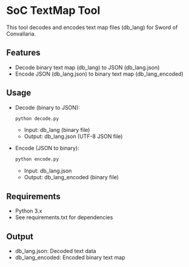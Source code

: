 # SoC TextMap Tool

This tool decodes and encodes text map files (db_lang) for Sword of Convallaria.

## Features
- Decode binary text map (db_lang) to JSON (db_lang.json)
- Encode JSON (db_lang.json) to binary text map (db_lang_encoded)

## Usage

- Decode (binary to JSON):
  ```bash
  python decode.py
  ```
  - Input: db_lang (binary file)
  - Output: db_lang.json (UTF-8 JSON file)

- Encode (JSON to binary):
  ```bash
  python encode.py
  ```
  - Input: db_lang.json
  - Output: db_lang_encoded (binary file)

## Requirements
- Python 3.x
- See requirements.txt for dependencies

## Output
- db_lang.json: Decoded text data
- db_lang_encoded: Encoded binary text map
